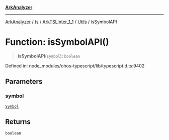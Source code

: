 [**ArkAnalyzer**](../../../../../../../../README.md)

***

[ArkAnalyzer](../../../../../../../../globals.md) / [ts](../../../../../README.md) / [ArkTSLinter\_1\_1](../../../README.md) / [Utils](../README.md) / isSymbolAPI

# Function: isSymbolAPI()

> **isSymbolAPI**(`symbol`): `boolean`

Defined in: node\_modules/ohos-typescript/lib/typescript.d.ts:9402

## Parameters

### symbol

[`Symbol`](../../../../../interfaces/Symbol.md)

## Returns

`boolean`
